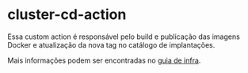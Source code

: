 # cluster-cd-action

Essa custom action é responsável pelo build e publicação das imagens Docker e atualização da nova tag no catálogo de implantações.

Mais informações podem ser encontradas no [guia de infra](https://infra-guide.anota.ai).
